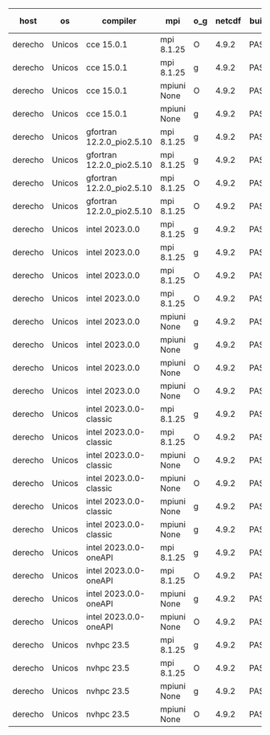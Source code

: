 

| host     | os       | compiler                              | mpi                      | o_g        | netcdf        | build       | u_pass          | u_fail          | s_pass            | s_fail            | e_pass             | e_fail             | nuopc_pass       | nuopc_fail       | artifacts link          |
|----------|----------|---------------------------------------|--------------------------|------------|---------------|-------------|-----------------|-----------------|-------------------|-------------------|--------------------|--------------------|------------------|------------------|-------------------------|
| derecho | Unicos | cce 15.0.1 | mpi 8.1.25  | O | 4.9.2  | PASS | 14012 | 79 | 49 | 0 | 81 | 0 | 0 | 0 | <a href="https://github.com/esmf-org/esmf-test-artifacts/tree/f97b25f85f0c6aaad322191fa4c5db7795f21b89/bugfix_esmf_config/cce/15.0.1/O/mpi/8.1.25" target="_blank">f97b25f</a> | 
| derecho | Unicos | cce 15.0.1 | mpi 8.1.25  | g | 4.9.2  | PASS | 14015 | 76 | 49 | 0 | 81 | 0 | 0 | 0 | <a href="https://github.com/esmf-org/esmf-test-artifacts/tree/07dd4a4509976aa4454778d0f201981d1ebef6ad/bugfix_esmf_config/cce/15.0.1/g/mpi/8.1.25" target="_blank">07dd4a4</a> | 
| derecho | Unicos | cce 15.0.1 | mpiuni None  | O | 4.9.2  | PASS | 12345 | 78 | 8 | 0 | 44 | 0 | None | None | <a href="https://github.com/esmf-org/esmf-test-artifacts/tree/20007c9b82a18634bf1243c754a20be22e965f4e/bugfix_esmf_config/cce/15.0.1/O/mpiuni/None" target="_blank">20007c9</a> | 
| derecho | Unicos | cce 15.0.1 | mpiuni None  | g | 4.9.2  | PASS | 12347 | 76 | 8 | 0 | 44 | 0 | None | None | <a href="https://github.com/esmf-org/esmf-test-artifacts/tree/067a1d3416e995e6ea28e9dcae0483cc79b9ff5b/bugfix_esmf_config/cce/15.0.1/g/mpiuni/None" target="_blank">067a1d3</a> | 
| derecho | Unicos | gfortran 12.2.0_pio2.5.10 | mpi 8.1.25  | g | 4.9.2  | PASS | 14091 | 0 | 49 | 0 | 81 | 0 | 0 | 0 | <a href="https://github.com/esmf-org/esmf-test-artifacts/tree/c0d2af8e45935fe84cbc518066b0915a5b088e08/bugfix_esmf_config/gfortran/12.2.0_pio2.5.10/g/mpi/8.1.25" target="_blank">c0d2af8</a> | 
| derecho | Unicos | gfortran 12.2.0_pio2.5.10 | mpi 8.1.25  | g | 4.9.2  | PASS | 14091 | 0 | 49 | 0 | 81 | 0 | 47 | 0 | <a href="https://github.com/esmf-org/esmf-test-artifacts/tree/13ba1c3a96b23635be7a117135c04ffe7cc10e3f/bugfix_esmf_config/gfortran/12.2.0_pio2.5.10/g/mpi/8.1.25" target="_blank">13ba1c3</a> | 
| derecho | Unicos | gfortran 12.2.0_pio2.5.10 | mpi 8.1.25  | O | 4.9.2  | PASS | 14091 | 0 | 49 | 0 | 81 | 0 | 0 | 0 | <a href="https://github.com/esmf-org/esmf-test-artifacts/tree/4271c531b891a6ca9c171ff249bd7f0e522b7375/bugfix_esmf_config/gfortran/12.2.0_pio2.5.10/O/mpi/8.1.25" target="_blank">4271c53</a> | 
| derecho | Unicos | gfortran 12.2.0_pio2.5.10 | mpi 8.1.25  | O | 4.9.2  | PASS | 14091 | 0 | 49 | 0 | 81 | 0 | 47 | 0 | <a href="https://github.com/esmf-org/esmf-test-artifacts/tree/2341d7d16b2c4bd971bf8245c6bee8a5d2f94cf1/bugfix_esmf_config/gfortran/12.2.0_pio2.5.10/O/mpi/8.1.25" target="_blank">2341d7d</a> | 
| derecho | Unicos | intel 2023.0.0 | mpi 8.1.25  | g | 4.9.2  | PASS | 14091 | 0 | 49 | 0 | 81 | 0 | 0 | 0 | <a href="https://github.com/esmf-org/esmf-test-artifacts/tree/0c376634537abf7f222ce1731158835f96713c4a/bugfix_esmf_config/intel/2023.0.0/g/mpi/8.1.25" target="_blank">0c37663</a> | 
| derecho | Unicos | intel 2023.0.0 | mpi 8.1.25  | g | 4.9.2  | PASS | None | None | None | None | None | None | None | None | <a href="https://github.com/esmf-org/esmf-test-artifacts/tree/d3e3c402f989dcef26f8659c37c7afbc72c11174/bugfix_esmf_config/intel/2023.0.0/g/mpi/8.1.25" target="_blank">d3e3c40</a> | 
| derecho | Unicos | intel 2023.0.0 | mpi 8.1.25  | O | 4.9.2  | PASS | 14091 | 0 | 49 | 0 | 81 | 0 | 0 | 0 | <a href="https://github.com/esmf-org/esmf-test-artifacts/tree/a55e456550c7c83c71c853f27c60d5ed89b9a4e4/bugfix_esmf_config/intel/2023.0.0/O/mpi/8.1.25" target="_blank">a55e456</a> | 
| derecho | Unicos | intel 2023.0.0 | mpi 8.1.25  | O | 4.9.2  | PASS | None | None | None | None | None | None | None | None | <a href="https://github.com/esmf-org/esmf-test-artifacts/tree/baadad77bf7f925caac8736adf71d1db7f950e44/bugfix_esmf_config/intel/2023.0.0/O/mpi/8.1.25" target="_blank">baadad7</a> | 
| derecho | Unicos | intel 2023.0.0 | mpiuni None  | g | 4.9.2  | PASS | 12423 | 0 | 8 | 0 | 44 | 0 | None | None | <a href="https://github.com/esmf-org/esmf-test-artifacts/tree/ac42954f265ddce57c7a39df1e427c0df0c66263/bugfix_esmf_config/intel/2023.0.0/g/mpiuni/None" target="_blank">ac42954</a> | 
| derecho | Unicos | intel 2023.0.0 | mpiuni None  | g | 4.9.2  | PASS | 12423 | 0 | 8 | 0 | 44 | 0 | None | None | <a href="https://github.com/esmf-org/esmf-test-artifacts/tree/032d177b0346031740d8ad78c62c02b875b9b42d/bugfix_esmf_config/intel/2023.0.0/g/mpiuni/None" target="_blank">032d177</a> | 
| derecho | Unicos | intel 2023.0.0 | mpiuni None  | O | 4.9.2  | PASS | 12423 | 0 | 8 | 0 | 44 | 0 | None | None | <a href="https://github.com/esmf-org/esmf-test-artifacts/tree/162201151e5e8c1f8f172345e98ac225abcf8874/bugfix_esmf_config/intel/2023.0.0/O/mpiuni/None" target="_blank">1622011</a> | 
| derecho | Unicos | intel 2023.0.0 | mpiuni None  | O | 4.9.2  | PASS | 12423 | 0 | 8 | 0 | 44 | 0 | None | None | <a href="https://github.com/esmf-org/esmf-test-artifacts/tree/137a0bd9f9f236f32f91275c49bd74f5b357970e/bugfix_esmf_config/intel/2023.0.0/O/mpiuni/None" target="_blank">137a0bd</a> | 
| derecho | Unicos | intel 2023.0.0-classic | mpi 8.1.25  | g | 4.9.2  | PASS | 14091 | 0 | 49 | 0 | 81 | 0 | 0 | 0 | <a href="https://github.com/esmf-org/esmf-test-artifacts/tree/e004357de10c13f27c7be4a1165e5f224a5371b5/bugfix_esmf_config/intel/2023.0.0-classic/g/mpi/8.1.25" target="_blank">e004357</a> | 
| derecho | Unicos | intel 2023.0.0-classic | mpi 8.1.25  | O | 4.9.2  | PASS | 14091 | 0 | 49 | 0 | 81 | 0 | 0 | 0 | <a href="https://github.com/esmf-org/esmf-test-artifacts/tree/bfe9ab61cd13dfa262cc7daf162548f7e36fc995/bugfix_esmf_config/intel/2023.0.0-classic/O/mpi/8.1.25" target="_blank">bfe9ab6</a> | 
| derecho | Unicos | intel 2023.0.0-classic | mpiuni None  | O | 4.9.2  | PASS | 12423 | 0 | 8 | 0 | 44 | 0 | None | None | <a href="https://github.com/esmf-org/esmf-test-artifacts/tree/0431bb7829f931034f1b5cf3f3b2f00b51dcce89/bugfix_esmf_config/intel/2023.0.0-classic/O/mpiuni/None" target="_blank">0431bb7</a> | 
| derecho | Unicos | intel 2023.0.0-classic | mpiuni None  | O | 4.9.2  | PASS | None | None | None | None | None | None | None | None | <a href="https://github.com/esmf-org/esmf-test-artifacts/tree/4e383533b07016c06da0e71c08c3202e3a0b60c0/bugfix_esmf_config/intel/2023.0.0-classic/O/mpiuni/None" target="_blank">4e38353</a> | 
| derecho | Unicos | intel 2023.0.0-classic | mpiuni None  | g | 4.9.2  | PASS | 12423 | 0 | 8 | 0 | 44 | 0 | None | None | <a href="https://github.com/esmf-org/esmf-test-artifacts/tree/10ad6e7bb92e76cade093a87b34ac01bd95f1173/bugfix_esmf_config/intel/2023.0.0-classic/g/mpiuni/None" target="_blank">10ad6e7</a> | 
| derecho | Unicos | intel 2023.0.0-classic | mpiuni None  | g | 4.9.2  | PASS | None | None | None | None | None | None | None | None | <a href="https://github.com/esmf-org/esmf-test-artifacts/tree/03c6275c87274d222d5b42c5f94b7eb9b299f0e4/bugfix_esmf_config/intel/2023.0.0-classic/g/mpiuni/None" target="_blank">03c6275</a> | 
| derecho | Unicos | intel 2023.0.0-oneAPI | mpi 8.1.25  | g | 4.9.2  | PASS | 14091 | 0 | 49 | 0 | 81 | 0 | 0 | 0 | <a href="https://github.com/esmf-org/esmf-test-artifacts/tree/cc708fe620d86b00f37b86ad11021e39c6100d9c/bugfix_esmf_config/intel/2023.0.0-oneAPI/g/mpi/8.1.25" target="_blank">cc708fe</a> | 
| derecho | Unicos | intel 2023.0.0-oneAPI | mpi 8.1.25  | O | 4.9.2  | PASS | 14091 | 0 | 48 | 1 | 81 | 0 | 0 | 0 | <a href="https://github.com/esmf-org/esmf-test-artifacts/tree/2fcbfb5438b3c019645b092472c7697560b60973/bugfix_esmf_config/intel/2023.0.0-oneAPI/O/mpi/8.1.25" target="_blank">2fcbfb5</a> | 
| derecho | Unicos | intel 2023.0.0-oneAPI | mpiuni None  | g | 4.9.2  | PASS | 12423 | 0 | 8 | 0 | 44 | 0 | None | None | <a href="https://github.com/esmf-org/esmf-test-artifacts/tree/88b66c37e290fc627a02e790f77b2c0afba7e9f7/bugfix_esmf_config/intel/2023.0.0-oneAPI/g/mpiuni/None" target="_blank">88b66c3</a> | 
| derecho | Unicos | intel 2023.0.0-oneAPI | mpiuni None  | O | 4.9.2  | PASS | 12423 | 0 | 8 | 0 | 44 | 0 | None | None | <a href="https://github.com/esmf-org/esmf-test-artifacts/tree/2582373a2b2b30da589734eedfe047bda7d4aadb/bugfix_esmf_config/intel/2023.0.0-oneAPI/O/mpiuni/None" target="_blank">2582373</a> | 
| derecho | Unicos | nvhpc 23.5 | mpi 8.1.25  | g | 4.9.2  | PASS | 14091 | 0 | 49 | 0 | 81 | 0 | 0 | 0 | <a href="https://github.com/esmf-org/esmf-test-artifacts/tree/d0138e9e3ae64d9628cb1b53cf37b9c9d15a187c/bugfix_esmf_config/nvhpc/23.5/g/mpi/8.1.25" target="_blank">d0138e9</a> | 
| derecho | Unicos | nvhpc 23.5 | mpi 8.1.25  | O | 4.9.2  | PASS | 14091 | 0 | 49 | 0 | 81 | 0 | 0 | 0 | <a href="https://github.com/esmf-org/esmf-test-artifacts/tree/24b24a2044c072a21906c6fb3bea14636b8c0d5b/bugfix_esmf_config/nvhpc/23.5/O/mpi/8.1.25" target="_blank">24b24a2</a> | 
| derecho | Unicos | nvhpc 23.5 | mpiuni None  | g | 4.9.2  | PASS | 12423 | 0 | 8 | 0 | 44 | 0 | None | None | <a href="https://github.com/esmf-org/esmf-test-artifacts/tree/5350c59be708dafd09b2df2704000a68d3ae26cc/bugfix_esmf_config/nvhpc/23.5/g/mpiuni/None" target="_blank">5350c59</a> | 
| derecho | Unicos | nvhpc 23.5 | mpiuni None  | O | 4.9.2  | PASS | 12423 | 0 | 8 | 0 | 44 | 0 | None | None | <a href="https://github.com/esmf-org/esmf-test-artifacts/tree/caa8537a6e3eea5e33425e90b16a7353e2a3418d/bugfix_esmf_config/nvhpc/23.5/O/mpiuni/None" target="_blank">caa8537</a> | 
